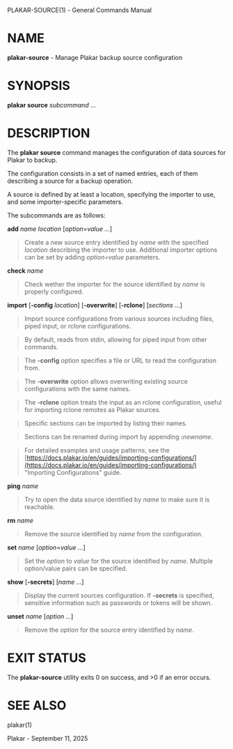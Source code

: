 PLAKAR-SOURCE(1) - General Commands Manual

# NAME

**plakar-source** - Manage Plakar backup source configuration

# SYNOPSIS

**plakar&nbsp;source**
*subcommand&nbsp;...*

# DESCRIPTION

The
**plakar source**
command manages the configuration of data sources for Plakar to backup.

The configuration consists in a set of named entries, each of them
describing a source for a backup operation.

A source is defined by at least a location, specifying the importer
to use, and some importer-specific parameters.

The subcommands are as follows:

**add** *name* *location* \[*option*=*value ...*]

> Create a new source entry identified by
> *name*
> with the specified
> *location*
> describing the importer to use.
> Additional importer options can be set by adding
> *option=value*
> parameters.

**check** *name*

> Check wether the importer for the source identified by
> *name*
> is properly configured.

**import**
\[**-config** *location*]
\[**-overwrite**]
\[**-rclone**]
\[*sections ...*]

> Import source configurations from various sources including files,
> piped input, or rclone configurations.

> By default, reads from stdin, allowing for piped input from other commands.

> The
> **-config**
> option specifies a file or URL to read the configuration from.

> The
> **-overwrite**
> option allows overwriting existing source configurations with
> the same names.

> The
> **-rclone**
> option treats the input as an rclone configuration, useful for
> importing rclone remotes as Plakar sources.

> Specific sections can be imported by listing their names.

> Sections can be renamed during import by appending
> **:**&zwnj;*newname*.

> For detailed examples and usage patterns, see the
> [https://docs.plakar.io/en/guides/importing-configurations/](https://docs.plakar.io/en/guides/importing-configurations/)
> "Importing Configurations"
> guide.

**ping** *name*

> Try to open the data source identified by
> *name*
> to make sure it is reachable.

**rm** *name*

> Remove the source identified by
> *name*
> from the configuration.

**set** *name* \[*option*=*value ...*]

> Set the
> *option*
> to
> *value*
> for the source identified by
> *name*.
> Multiple option/value pairs can be specified.

**show** \[**-secrets**] \[*name ...*]

> Display the current sources configuration.
> If
> **-secrets**
> is specified, sensitive information such as passwords or tokens will be shown.

**unset** *name* \[*option ...*]

> Remove the
> *option*
> for the source entry identified by
> *name*.

# EXIT STATUS

The **plakar-source** utility exits&#160;0 on success, and&#160;&gt;0 if an error occurs.

# SEE ALSO

plakar(1)

Plakar - September 11, 2025
